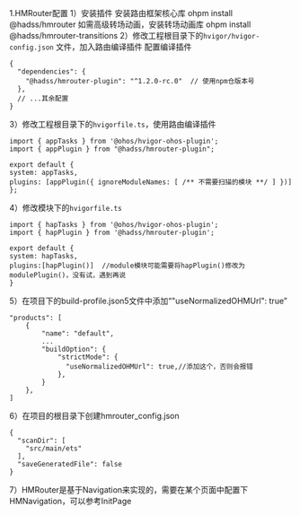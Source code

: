 1.HMRouter配置
1）安装插件
安装路由框架核心库
ohpm install @hadss/hmrouter
如需高级转场动画，安装转场动画库
ohpm install @hadss/hmrouter-transitions
2）修改工程根目录下的`hvigor/hvigor-config.json` 文件，加入路由编译插件
配置编译插件
```json5
{
  "dependencies": {
    "@hadss/hmrouter-plugin": "^1.2.0-rc.0"  // 使用npm仓版本号
  },
  // ...其余配置
}
```
3）修改工程根目录下的`hvigorfile.ts`，使用路由编译插件
```json5
import { appTasks } from '@ohos/hvigor-ohos-plugin';
import { appPlugin } from "@hadss/hmrouter-plugin";

export default {
system: appTasks,
plugins: [appPlugin({ ignoreModuleNames: [ /** 不需要扫描的模块 **/ ] })]
};
```
4）修改模块下的`hvigorfile.ts`
```json5
import { hapTasks } from '@ohos/hvigor-ohos-plugin';
import { hapPlugin } from '@hadss/hmrouter-plugin';

export default {
system: hapTasks,  
plugins:[hapPlugin()]  //module模块可能需要将hapPlugin()修改为modulePlugin()，没有试，遇到再说     
}
```
5）在项目下的build-profile.json5文件中添加“"useNormalizedOHMUrl": true”
```json5
"products": [
    {
        "name": "default",
        ...
        "buildOption": {
            "strictMode": {
              "useNormalizedOHMUrl": true,//添加这个，否则会报错
            },
        }
    },
]
```
6）在项目的根目录下创建hmrouter_config.json
```json5
{
  "scanDir": [
    "src/main/ets"
  ],
  "saveGeneratedFile": false
}
```
7）HMRouter是基于Navigation来实现的，需要在某个页面中配置下HMNavigation，可以参考InitPage